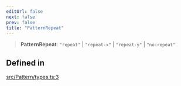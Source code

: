 ```yaml
---
editUrl: false
next: false
prev: false
title: "PatternRepeat"
---
```


> **PatternRepeat**: `"repeat"` \| `"repeat-x"` \| `"repeat-y"` \| `"no-repeat"`

## Defined in

[src/Pattern/types.ts:3](https://github.com/fabricjs/fabric.js/blob/a0b4adf41e0a1fd81824114cedd4c32bfb8cac25/src/Pattern/types.ts#L3)
